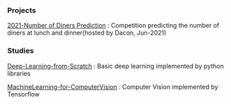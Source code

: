 ### Projects
[2021-Number of Diners Prediction](https://github.com/aerojohn1223/2021-Number_of_Diners_Prediction) : Competition predicting the number of diners at lunch and dinner(hosted by Dacon, Jun-2021) 


### Studies
[Deep-Learning-from-Scratch](https://github.com/aerojohn1223/DeepLearningfromScratch) : Basic deep learning implemented by python libraries

[MachineLearning-for-ComputerVision](https://github.com/aerojohn1223/MachineLearning-for-ComputerVision) : Computer Vision implemented by Tensorflow

<!--
**aerojohn1223/aerojohn1223** is a ✨ _special_ ✨ repository because its `README.md` (this file) appears on your GitHub profile.

Here are some ideas to get you started:

- 🔭 I’m currently working on ...
- 🌱 I’m currently learning ...
- 👯 I’m looking to collaborate on ...
- 🤔 I’m looking for help with ...
- 💬 Ask me about ...
- 📫 How to reach me: ...
- 😄 Pronouns: ...
- ⚡ Fun fact: ...
-->
